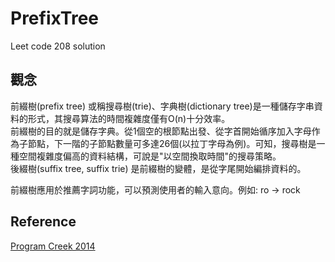 # PrefixTree
 Leet code 208 solution

## 觀念
前綴樹(prefix tree) 或稱搜尋樹(trie)、字典樹(dictionary tree)是一種儲存字串資料的形式，其搜尋算法的時間複雜度僅有O(n)十分效率。  
前綴樹的目的就是儲存字典。從1個空的根節點出發、從字首開始循序加入字母作為子節點，下一階的子節點數量可多達26個(以拉丁字母為例)。可知，搜尋樹是一種空間複雜度偏高的資料結構，可說是"以空間換取時間"的搜尋策略。  
後綴樹(suffix tree, suffix trie) 是前綴樹的變體，是從字尾開始編排資料的。  

前綴樹應用於推薦字詞功能，可以預測使用者的輸入意向。例如: ro -> rock


## Reference
[Program Creek 2014](https://www.programcreek.com/2014/05/leetcode-implement-trie-prefix-tree-java/)
